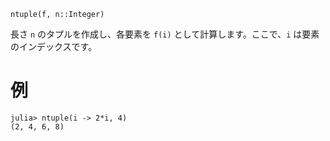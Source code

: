 ```
ntuple(f, n::Integer)
```

長さ `n` のタプルを作成し、各要素を `f(i)` として計算します。ここで、`i` は要素のインデックスです。

# 例

```jldoctest
julia> ntuple(i -> 2*i, 4)
(2, 4, 6, 8)
```
